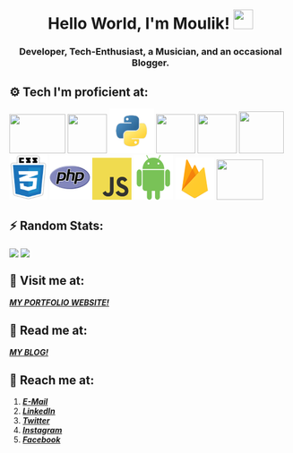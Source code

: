 # <div align=center>Hello World, I'm Moulik! <img src="https://camo.githubusercontent.com/35d3d11359a49bf12aebb834cc13fd81b95eff4e/68747470733a2f2f6d656469612e67697068792e636f6d2f6d656469612f6876524a434c467a6361737252346961377a2f67697068792e676966" height="35px" width="35px">
### <div align=center>__Developer, Tech-Enthusiast, a Musician, and an occasional Blogger.__

## :gear: Tech I'm proficient at:
<img src="https://1000logos.net/wp-content/uploads/2020/09/Java-Logo.png" height="70px" width="100px"> <img src="https://cdn.iconscout.com/icon/free/png-512/c-programming-569564.png" height="70px" width="70px"> <img src="https://raw.githubusercontent.com/github/explore/80688e429a7d4ef2fca1e82350fe8e3517d3494d/topics/python/python.png" height="80px" width="80px"> <img src="https://seeklogo.com/images/D/dart-logo-FDA1939EC4-seeklogo.com.png" height="70px" width="70px"> <img src="https://strattonapps.com/wp-content/uploads/2020/02/flutter-logo-5086DD11C5-seeklogo.com_.png" height="70px" width="70px"> <img src="https://www.w3.org/html/logo/downloads/HTML5_Logo_512.png" height="75px" width="80px"> <img src="./Images/css_logo.png" height="80px" width="68px"> <img src="https://raw.githubusercontent.com/github/explore/ccc16358ac4530c6a69b1b80c7223cd2744dea83/topics/php/php.png" height="80px" width="72px"> <img src="https://raw.githubusercontent.com/github/explore/80688e429a7d4ef2fca1e82350fe8e3517d3494d/topics/javascript/javascript.png" height="75px" width="70px"> <img src="https://raw.githubusercontent.com/github/explore/80688e429a7d4ef2fca1e82350fe8e3517d3494d/topics/android/android.png" height="80px" width="70px"> <img src="https://raw.githubusercontent.com/github/explore/80688e429a7d4ef2fca1e82350fe8e3517d3494d/topics/firebase/firebase.png" height="75px" width="70px"> <img src="https://upload.wikimedia.org/wikipedia/commons/thumb/5/5e/Cassandra_logo.svg/1280px-Cassandra_logo.svg.png" height="72px" width="83px">

## :zap: Random Stats:
<img align="center" src="https://github-readme-stats.vercel.app/api//?username=moulikchaturvedi&theme=cobalt" />
<img align="center" src="https://github-readme-stats.vercel.app/api/top-langs/?username=moulikchaturvedi&theme=cobalt&layout=compact" /> 

## :house_with_garden: Visit me at:
[__*MY PORTFOLIO WEBSITE!*__](https://moulikchaturvedi.me)

## :book: Read me at:
[__*MY BLOG!*__](https://moulik793685946.wordpress.com/)

## :rocket: Reach me at:
1. [__*E-Mail*__](mailto:moulik.chaturvedi26@gmail.com)
2. [__*LinkedIn*__](https://www.linkedin.com/in/moulik-chaturvedi-7b7aab157/)
3. [__*Twitter*__](https://twitter.com/c_moulik)
4. [__*Instagram*__](https://www.instagram.com/multidimensionalspacesnake/)
5. [__*Facebook*__](https://www.facebook.com/moulik.chaturvedi/)
